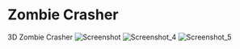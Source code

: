 # Zombie Crasher
 3D Zombie Crasher
![Screenshot](https://user-images.githubusercontent.com/45711791/140939271-adee5027-4a2e-4d8e-846c-4d3f482f6c5d.png)
![Screenshot_4](https://user-images.githubusercontent.com/45711791/140939287-1cc67c87-605d-408e-b794-61a42e77e2bf.png)
![Screenshot_5](https://user-images.githubusercontent.com/45711791/140939292-919b16ff-abef-40ba-b2f9-eb4aeca7f714.png)
